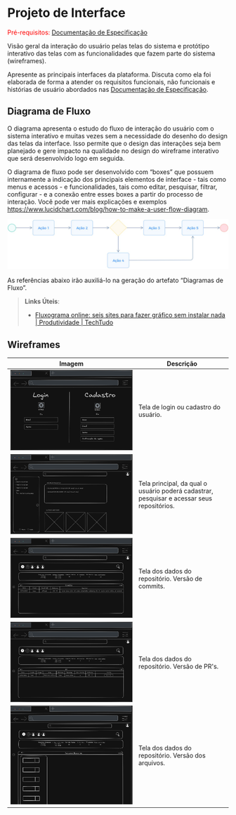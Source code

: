 
# Projeto de Interface

<span style="color:red">Pré-requisitos: <a href="2-Especificação do Projeto.md"> Documentação de Especificação</a></span>

Visão geral da interação do usuário pelas telas do sistema e protótipo interativo das telas com as funcionalidades que fazem parte do sistema (wireframes).

 Apresente as principais interfaces da plataforma. Discuta como ela foi elaborada de forma a atender os requisitos funcionais, não funcionais e histórias de usuário abordados nas <a href="2-Especificação do Projeto.md"> Documentação de Especificação</a>.

## Diagrama de Fluxo

O diagrama apresenta o estudo do fluxo de interação do usuário com o sistema interativo e  muitas vezes sem a necessidade do desenho do design das telas da interface. Isso permite que o design das interações seja bem planejado e gere impacto na qualidade no design do wireframe interativo que será desenvolvido logo em seguida.

O diagrama de fluxo pode ser desenvolvido com “boxes” que possuem internamente a indicação dos principais elementos de interface - tais como menus e acessos - e funcionalidades, tais como editar, pesquisar, filtrar, configurar - e a conexão entre esses boxes a partir do processo de interação. Você pode ver mais explicações e exemplos https://www.lucidchart.com/blog/how-to-make-a-user-flow-diagram.

![Exemplo de Diagrama de Fluxo](img/diagramafluxo2.jpg)

As referências abaixo irão auxiliá-lo na geração do artefato “Diagramas de Fluxo”.

> **Links Úteis**:
> - [Fluxograma online: seis sites para fazer gráfico sem instalar nada | Produtividade | TechTudo](https://www.techtudo.com.br/listas/2019/03/fluxograma-online-seis-sites-para-fazer-grafico-sem-instalar-nada.ghtml)

## Wireframes

|Imagem|Descrição|
|------|---------|
| ![tela login cadastro](img/login-cadastro.png) | Tela de login ou cadastro do usuário. |
| ![Tela principal](img/homepage.png) | Tela principal, da qual o usuário poderá cadastrar, pesquisar e acessar seus repositórios. |
| ![Tela dados repositório. Versão commits](img/repo-page-commits-version.png) | Tela dos dados do repositório. Versão de commits. |
| ![Tela dados repositório. Versão PR's](img/repo-page-prs-version.png) | Tela dos dados do repositório. Versão de PR's. |
| ![Tela dados repositório. Versão arquivos](img/repo-page-files-version.png) | Tela dos dados do repositório. Versão dos arquivos. |